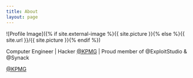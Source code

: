 ```yaml
---
title: About
layout: page
---
```

![Profile Image]({% if site.external-image %}{{ site.picture }}{% else %}{{ site.url }}/{{ site.picture }}{% endif %})

<p>Computer Engineer | Hacker <a href="https://home.kpmg/ee/en/" target="_blank">@KPMG</a> | Proud member of @ExploitStudio & @Synack</p>

<a href="https://home.kpmg/ee/en/" target="_blank">@KPMG</a>
<div class="social-links"> <a class="link" data-title="facebook.com/muskecan" href="https://facebook.com/muskecan" target="_blank" rel="noopener"> <svg class="icon icon-facebook"><use xlink:href="#icon-facebook"></use></svg> </a> <a class="link" data-title="twitter.com/muskecan" href="https://twitter.com/muskecan" target="_blank" rel="noopener"> <svg class="icon icon-twitter"><use xlink:href="#icon-twitter"></use></svg> </a> <a class="link" data-title="linkedin.com/in/muskecan" href="https://www.linkedin.com/in/muskecan" target="_blank" rel="noopener"> <svg class="icon icon-linkedin"><use xlink:href="#icon-linkedin"></use></svg> </a> <a class="link" data-title="github.com/muskecan" href="https://github.com/muskecan" target="_blank" rel="noopener"> <svg class="icon icon-github"><use xlink:href="#icon-github"></use></svg> </a> </div>